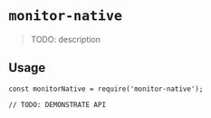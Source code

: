 # `monitor-native`

> TODO: description

## Usage

```
const monitorNative = require('monitor-native');

// TODO: DEMONSTRATE API
```
